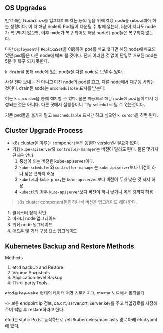 
## OS Upgrades

만약 특정 Node의 os를 업그레이드 하는 등의 일을 위해 해당 node를 reboot해야 하는 상황이다.
이 때 해당 node의 Pod들이 다운될 수 밖에 없는데, 5분이 지나도 node가 복구되지 않으면, 이후 node가 복구 되어도 해당 node의 pod들은 복구되지 않는다.

다만 `Deployment`나 `ReplicaSet`을 이용하여 pod를 배포 했다면 해당 node에 배포되었던 pod들은 다른 node에 배포 될 것이다. 단지 이러한 것 없이 단일로 배포된 pod는 5분 후 복구 되지 못한다.

`k drain`을 통해 node에 있는 pod들을 다른 node로 보낼 수 있다.

사실 진짜 보내는 건 아니고 이전 node의 pod를 끄고, 다른 node에서 재구동 시키는 것이다.
drain된 node는 `unschedulable` 표시를 받는다.

이는 `k uncordon`을 통해 해지할 수 있다.
물론 자동으로 해당 node에 pod들이 다시 생성되는 것은 아니다. 다른 곳에서 실행중이니 그냥 `scheduled` 될 수 있는것이다.

기존 pod들을 옮기지 말고 `unschedulable` 표시만 하고 싶으면 `k cordon`을 하면 된다.


## Cluster Upgrade Process

- k8s cluster을 이루는 component들은 동일한 version일 필요가 없다.
- 가령 `kube-apiserver`와 `controller-manager`는 버전이 달라도 된다. 물론 몇가지 규칙은 있다.
  1. 중심이 되는 버전은 kube-apiserver이다.
  2. `kube-scheduler`와 `controller-manager`는 `kube-apiserver`보다 버전이 하나 낮은 것까지 허용
  3. `kubelet`과 `kube-proxy`는 `kube-apiserver`보다 버전이 두개 낮은 것 까지 허용
  4. `kubectl`의 경우 `kube-apiserver`보다 버전이 하나 낮거나 옾은 것까지 허용

> k8s cluster component들은 하나씩 버전을 업그레이드 해야 한다.

1. 클러스터 상태 확인
2. 마스터 node 업그레이드
3. 워커 node 업그레이드
4. 애드온 및 기타 구성 요소 업그레이드


## Kubernetes Backup and Restore Methods

Methods
1. etcd backUp and Restore
2. Volume Snapshots
3. Application-level Backup
4. Third-party Tools

etcd는 key-value 형태의 데이터 저장 스토리지고, master 노드에서 동작한다.

-> 보통 endpoint ip 정보, ca.crt, server.crt, server.key를 주고 백업경로를 지정해 주며 백업 후 restore하라고 한다.

etcd는 static Pod로 동작하므로 /etc/kubernetes/manifasts 경로 아래 etcd.yaml 에 있다.


